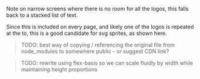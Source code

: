 Note on narrow screens where there is no room for all the logos, this falls back to a stacked list of text.

Since this is included on every page, and likely one of the logos is repeated at the to, this is a good candidate for svg sprites, as shown here.

> TODO: best way of copying / referencing the original file from node_modules to somewhere public - or suggest CDN link?

> TODO: rewrite using flex-basis so we can scale fluidly by width while maintaining height proportions
